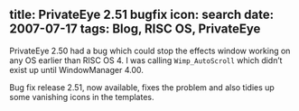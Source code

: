 title: PrivateEye 2.51 bugfix
icon: search
date: 2007-07-17
tags: Blog, RISC OS, PrivateEye
----

PrivateEye 2.50 had a bug which could stop the effects window working on any OS earlier than RISC OS 4. I was calling `Wimp_AutoScroll` which didn’t exist up until WindowManager 4.00.

Bug fix release 2.51, now available, fixes the problem and also tidies up some vanishing icons in the templates.
